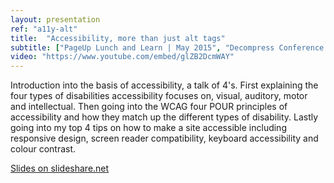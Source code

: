 ```yaml
---
layout: presentation
ref: "a11y-alt"
title:  "Accessibility, more than just alt tags"
subtitle: ["PageUp Lunch and Learn | May 2015", "Decompress Conference  | March 2015"]
video: "https://www.youtube.com/embed/glZB2DcmWAY"
---
```


Introduction into the basis of accessibility, a talk of 4's. First explaining the four types of disabilities accessibility focuses on, visual, auditory, motor and intellectual. Then going into the WCAG four POUR principles of accessibility and how they match up the different types of disability. Lastly going into my top 4 tips on how to make a site accessible including responsive design, screen reader compatibility, keyboard accessibility and colour contrast.

[Slides on slideshare.net](http://www.slideshare.net/RhianaHeath/accessibility-abridged-33921021)
